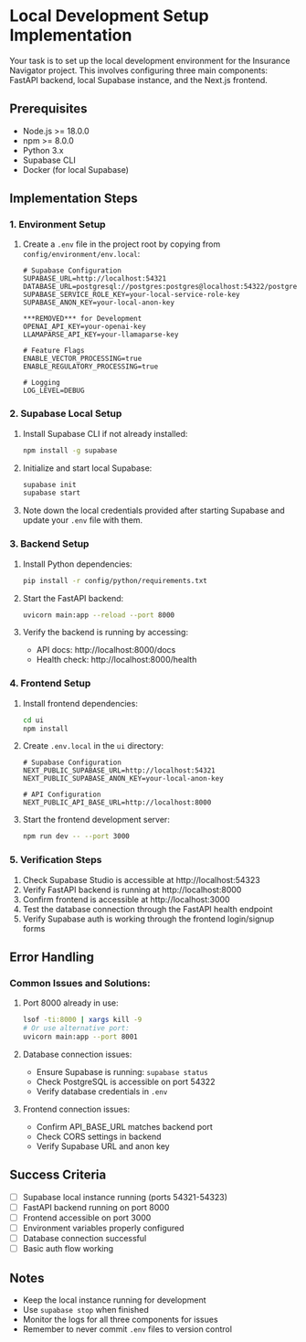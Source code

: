 # Local Development Setup Implementation

Your task is to set up the local development environment for the Insurance Navigator project. This involves configuring three main components: FastAPI backend, local Supabase instance, and the Next.js frontend.

## Prerequisites
- Node.js >= 18.0.0
- npm >= 8.0.0
- Python 3.x
- Supabase CLI
- Docker (for local Supabase)

## Implementation Steps

### 1. Environment Setup
1. Create a `.env` file in the project root by copying from `config/environment/env.local`:
   ```env
   # Supabase Configuration
   SUPABASE_URL=http://localhost:54321
   DATABASE_URL=postgresql://postgres:postgres@localhost:54322/postgres
   SUPABASE_SERVICE_ROLE_KEY=your-local-service-role-key
   SUPABASE_ANON_KEY=your-local-anon-key

   ***REMOVED*** for Development
   OPENAI_API_KEY=your-openai-key
   LLAMAPARSE_API_KEY=your-llamaparse-key

   # Feature Flags
   ENABLE_VECTOR_PROCESSING=true
   ENABLE_REGULATORY_PROCESSING=true

   # Logging
   LOG_LEVEL=DEBUG
   ```

### 2. Supabase Local Setup
1. Install Supabase CLI if not already installed:
   ```bash
   npm install -g supabase
   ```

2. Initialize and start local Supabase:
   ```bash
   supabase init
   supabase start
   ```

3. Note down the local credentials provided after starting Supabase and update your `.env` file with them.

### 3. Backend Setup
1. Install Python dependencies:
   ```bash
   pip install -r config/python/requirements.txt
   ```

2. Start the FastAPI backend:
   ```bash
   uvicorn main:app --reload --port 8000
   ```

3. Verify the backend is running by accessing:
   - API docs: http://localhost:8000/docs
   - Health check: http://localhost:8000/health

### 4. Frontend Setup
1. Install frontend dependencies:
   ```bash
   cd ui
   npm install
   ```

2. Create `.env.local` in the `ui` directory:
   ```env
   # Supabase Configuration
   NEXT_PUBLIC_SUPABASE_URL=http://localhost:54321
   NEXT_PUBLIC_SUPABASE_ANON_KEY=your-local-anon-key

   # API Configuration
   NEXT_PUBLIC_API_BASE_URL=http://localhost:8000
   ```

3. Start the frontend development server:
   ```bash
   npm run dev -- --port 3000
   ```

### 5. Verification Steps
1. Check Supabase Studio is accessible at http://localhost:54323
2. Verify FastAPI backend is running at http://localhost:8000
3. Confirm frontend is accessible at http://localhost:3000
4. Test the database connection through the FastAPI health endpoint
5. Verify Supabase auth is working through the frontend login/signup forms

## Error Handling

### Common Issues and Solutions:

1. Port 8000 already in use:
   ```bash
   lsof -ti:8000 | xargs kill -9
   # Or use alternative port:
   uvicorn main:app --port 8001
   ```

2. Database connection issues:
   - Ensure Supabase is running: `supabase status`
   - Check PostgreSQL is accessible on port 54322
   - Verify database credentials in `.env`

3. Frontend connection issues:
   - Confirm API_BASE_URL matches backend port
   - Check CORS settings in backend
   - Verify Supabase URL and anon key

## Success Criteria
- [ ] Supabase local instance running (ports 54321-54323)
- [ ] FastAPI backend running on port 8000
- [ ] Frontend accessible on port 3000
- [ ] Environment variables properly configured
- [ ] Database connection successful
- [ ] Basic auth flow working

## Notes
- Keep the local instance running for development
- Use `supabase stop` when finished
- Monitor the logs for all three components for issues
- Remember to never commit `.env` files to version control